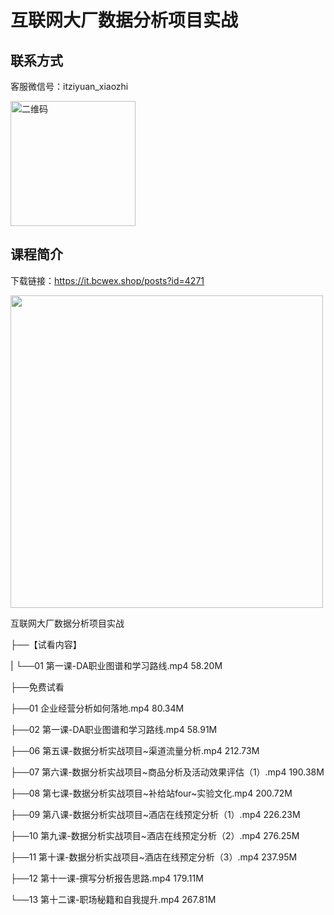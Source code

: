 # 互联网大厂数据分析项目实战

## 联系方式

客服微信号：itziyuan_xiaozhi

<img src="https://ziyuanyun.oss-cn-guangzhou.aliyuncs.com/common/20240614073449/666b82192834a.jpg" width="200" height="200" alt="二维码">

## 课程简介

下载链接：https://it.bcwex.shop/posts?id=4271

<img src="https://ziyuanyun.oss-cn-guangzhou.aliyuncs.com/yun/20240719073035/6699a59b641e2.jpg" width="500" alt="">

  

 互联网大厂数据分析项目实战

 ├──【试看内容】

 | └──01 第一课-DA职业图谱和学习路线.mp4 58.20M

 ├──免费试看

 ├──01 企业经营分析如何落地.mp4 80.34M

 ├──02 第一课-DA职业图谱和学习路线.mp4 58.91M

 ├──06 第五课-数据分析实战项目~渠道流量分析.mp4 212.73M

 ├──07 第六课-数据分析实战项目~商品分析及活动效果评估（1）.mp4 190.38M

 ├──08 第七课-数据分析实战项目~补给站four~实验文化.mp4 200.72M

 ├──09 第八课-数据分析实战项目~酒店在线预定分析（1）.mp4 226.23M

 ├──10 第九课-数据分析实战项目~酒店在线预定分析（2）.mp4 276.25M

 ├──11 第十课-数据分析实战项目~酒店在线预定分析（3）.mp4 237.95M

 ├──12 第十一课-撰写分析报告思路.mp4 179.11M

 └──13 第十二课-职场秘籍和自我提升.mp4 267.81M

  